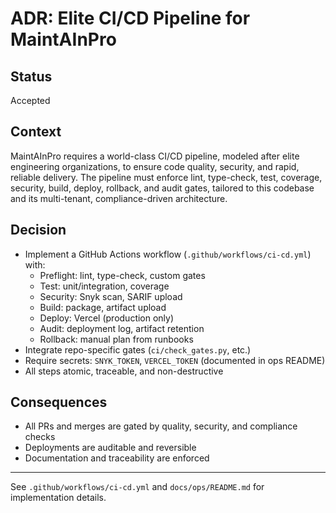 # ADR: Elite CI/CD Pipeline for MaintAInPro

## Status
Accepted

## Context
MaintAInPro requires a world-class CI/CD pipeline, modeled after elite engineering organizations, to ensure code quality, security, and rapid, reliable delivery. The pipeline must enforce lint, type-check, test, coverage, security, build, deploy, rollback, and audit gates, tailored to this codebase and its multi-tenant, compliance-driven architecture.

## Decision
- Implement a GitHub Actions workflow (`.github/workflows/ci-cd.yml`) with:
  - Preflight: lint, type-check, custom gates
  - Test: unit/integration, coverage
  - Security: Snyk scan, SARIF upload
  - Build: package, artifact upload
  - Deploy: Vercel (production only)
  - Audit: deployment log, artifact retention
  - Rollback: manual plan from runbooks
- Integrate repo-specific gates (`ci/check_gates.py`, etc.)
- Require secrets: `SNYK_TOKEN`, `VERCEL_TOKEN` (documented in ops README)
- All steps atomic, traceable, and non-destructive

## Consequences
- All PRs and merges are gated by quality, security, and compliance checks
- Deployments are auditable and reversible
- Documentation and traceability are enforced

---
See `.github/workflows/ci-cd.yml` and `docs/ops/README.md` for implementation details.
